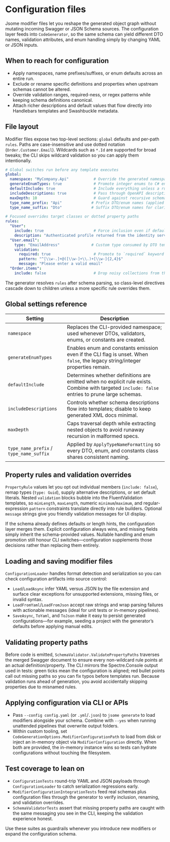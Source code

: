 # Configuration files

Jsome modifier files let you reshape the generated object graph without mutating incoming Swagger or JSON Schema sources. The configuration layer feeds into `CodeGenerator`, so the same schema can yield different DTO names, validation attributes, and enum handling simply by changing YAML or JSON inputs.

## When to reach for configuration

- Apply namespaces, name prefixes/suffixes, or enum defaults across an entire run.
- Exclude or rename specific definitions and properties when upstream schemas cannot be altered.
- Override validation ranges, required-ness, or regex patterns while keeping schema definitions canonical.
- Attach richer descriptions and default values that flow directly into Handlebars templates and Swashbuckle metadata.

## File layout

Modifier files expose two top-level sections: `global` defaults and per-path `rules`. Paths are case-insensitive and use dotted notation (`Order.Customer.Email`). Wildcards such as `*.Id` are supported for broad tweaks; the CLI skips wildcard validation so you can apply them intentionally.

```yaml title="config.yaml"
# Global switches run before any template executes
global:
  namespace: "MyCompany.Api"           # Override the generated namespace/module
  generateEnumTypes: true              # Promote integer enums to C# enum types
  defaultInclude: true                 # Include everything unless a rule opts out
  includeDescriptions: true            # Pass through OpenAPI description text
  maxDepth: 10                         # Guard against recursive schemas
  type_name_prefix: "Api"             # Prefix DTO/enum names (applied consistently)
  type_name_suffix: "Dto"             # Suffix DTO/enum names for clarity

# Focused overrides target classes or dotted property paths
rules:
  "User":
    include: true                      # Force inclusion even if defaultInclude is false
    description: "Authenticated profile returned from the identity service"
  "User.email":
    type: "EmailAddress"              # Custom type consumed by DTO templates
    validation:
      required: true                   # Promote to `required` keyword or [Required]
      pattern: "^[\\w-.]+@([\\w-]+\\.)+[\\w-]{2,4}$"
      message: "Please enter a valid email"
  "Order.items":
    include: false                     # Drop noisy collections from the output graph
```

The generator resolves `rules` after schema parsing, so class-level directives cascade down to children unless a more specific rule overrides them.

## Global settings reference

| Setting | Description |
| --- | --- |
| `namespace` | Replaces the CLI-provided namespace; used whenever DTOs, validators, enums, or constants are created. |
| `generateEnumTypes` | Enables enum and constants emission even if the CLI flag is unset. When `false`, the legacy string/integer properties remain. |
| `defaultInclude` | Determines whether definitions are emitted when no explicit rule exists. Combine with targeted `include: false` entries to prune large schemas. |
| `includeDescriptions` | Controls whether schema descriptions flow into templates; disable to keep generated XML docs minimal. |
| `maxDepth` | Caps traversal depth while extracting nested objects to avoid runaway recursion in malformed specs. |
| `type_name_prefix` / `type_name_suffix` | Applied by `ApplyTypeNameFormatting` so every DTO, enum, and constants class shares consistent naming. |

## Property rules and validation overrides

`PropertyRule` values let you opt out individual members (`include: false`), remap types (`type: Guid`), supply alternative descriptions, or set default literals. Nested `validation` blocks bubble into the FluentValidation templates, so `minLength`, `maxLength`, numeric `minimum`/`maximum`, and regular-expression `pattern` constraints translate directly into rule builders. Optional `message` strings give you friendly validation messages for UI display.

If the schema already defines defaults or length hints, the configuration layer merges them. Explicit configuration always wins, and missing fields simply inherit the schema-provided values. Nullable handling and enum promotion still honour CLI switches—configuration supplements those decisions rather than replacing them entirely.

## Loading and saving modifier files

`ConfigurationLoader` handles format detection and serialization so you can check configuration artifacts into source control:

- `Load`/`LoadAsync` infer YAML versus JSON by the file extension and surface clear exceptions for unsupported extensions, missing files, or invalid syntax.
- `LoadFromYaml`/`LoadFromJson` accept raw strings and wrap parsing failures with actionable messages (ideal for unit tests or in-memory pipelines).
- `SaveAsync`, `ToYaml`, and `ToJson` make it easy to persist generated configurations—for example, seeding a project with the generator’s defaults before applying manual edits.

## Validating property paths

Before code is emitted, `SchemaValidator.ValidatePropertyPaths` traverses the merged Swagger document to ensure every non-wildcard rule points at an actual definition/property. The CLI mirrors the Spectre.Console output used in tests: green ticks mean the configuration is aligned; red bullet points call out missing paths so you can fix typos before templates run. Because validation runs ahead of generation, you avoid accidentally skipping properties due to misnamed rules.

## Applying configuration via CLI or APIs

- Pass `--config config.yaml` (or `.yml`/`.json`) to `jsome generate` to load modifiers alongside your schema. Combine with `--yes` when running unattended pipelines that overwrite output folders.
- Within custom tooling, set `CodeGenerationOptions.ModifierConfigurationPath` to load from disk or inject an in-memory object via `ModifierConfiguration` directly. When both are provided, the in-memory instance wins so tests can hydrate configurations without touching the filesystem.

## Test coverage to lean on

- `ConfigurationTests` round-trip YAML and JSON payloads through `ConfigurationLoader` to catch serialization regressions early.
- `ModifierConfigurationIntegrationTests` feed real schemas plus configuration files through the generator to verify inclusion, renaming, and validation overrides.
- `SchemaValidatorTests` assert that missing property paths are caught with the same messaging you see in the CLI, keeping the validation experience honest.

Use these suites as guardrails whenever you introduce new modifiers or expand the configuration schema.
